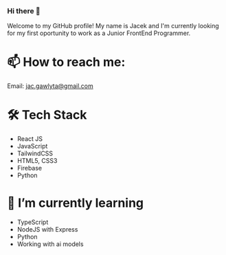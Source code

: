 ### Hi there 👋

Welcome to my GitHub profile! My name is Jacek and I'm currently looking for my first oportunity 
to work as a Junior FrontEnd Programmer. 

# 📫 How to reach me: 
Email: jac.gawlyta@gmail.com

# 🛠 Tech Stack
- React JS
- JavaScript
- TailwindCSS
- HTML5, CSS3
- Firebase
- Python

# 🌱 I’m currently learning
- TypeScript
- NodeJS with Express
- Python
- Working with ai models



<!--
**JacekGaw/JacekGaw** is a ✨ _special_ ✨ repository because its `README.md` (this file) appears on your GitHub profile.

Here are some ideas to get you started:

- 🔭 I’m currently working on ...
- 🌱 I’m currently learning ...
- 👯 I’m looking to collaborate on ...
- 🤔 I’m looking for help with ...
- 💬 Ask me about ...
- 📫 How to reach me: ...
- 😄 Pronouns: ...
- ⚡ Fun fact: ...
-->
